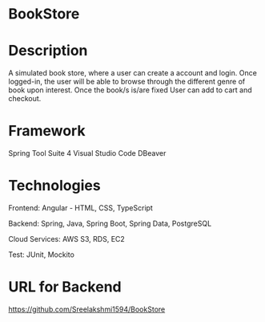 # BookStore

# Description
A simulated book store, where a user can create a account and login. 
Once logged-in, the user will be able to browse through the different genre of book upon interest. 
Once the book/s is/are fixed User can add to cart and checkout.

# Framework
  Spring Tool Suite 4
  Visual Studio Code
  DBeaver

# Technologies
  Frontend: Angular - HTML, CSS, TypeScript
  
  Backend: Spring, Java, Spring Boot, Spring Data, PostgreSQL 
  
  Cloud Services: AWS S3, RDS, EC2
  
  Test: JUnit, Mockito
 
 # URL for Backend
 https://github.com/Sreelakshmi1594/BookStore
